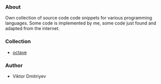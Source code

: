 ### About

Own collection of source code code snippets for various programming languages. Some code is implemented by me, some code just found and adapted from the internet.

### Collection

* [octave](octave)

### Author

* Viktor Dmitriyev
